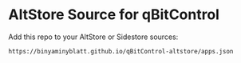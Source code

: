 # AltStore Source for qBitControl

Add this repo to your AltStore or Sidestore sources:
```
https://binyaminyblatt.github.io/qBitControl-altstore/apps.json
```

